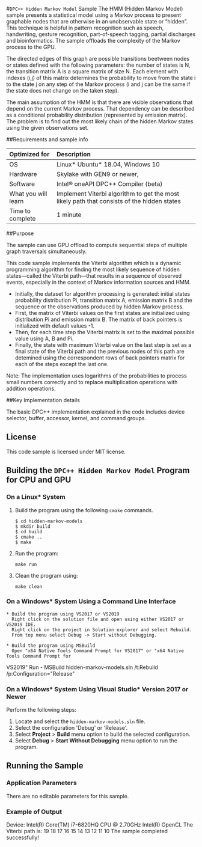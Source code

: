 #`DPC++ Hidden Markov Model` Sample
The HMM (Hidden Markov Model) sample presents a statistical model using a Markov process to present graphable nodes that are otherwise in an unobservable state or “hidden”.  This technique is helpful in pattern recognition such as speech, handwriting, gesture recognition, part-of-speech tagging, partial discharges and bioinformatics. The sample offloads the complexity of the Markov process to the GPU.

The directed edges of this graph are possible transitions beetween nodes or states defined with the following parameters: the number of states is N, the transition matrix A is a square matrix of size N. Each element with indexes (i,j) of this matrix determines the probability to move from the state i to the state j on any step of the Markov process (i and j can be the same if the state does not change on the taken step).

The main assumption of the HMM is that there are visible observations that depend on the current Markov process. That dependency can be described as a conditional probability distribution (represented by emission matrix). The problem is to find out the most likely chain of the hidden Markov states using the given observations set.

##Requirements and sample info

| Optimized for                     | Description
|:---                               |:---
| OS                                | Linux* Ubuntu* 18.04, Windows 10
| Hardware                          | Skylake with GEN9 or newer,
| Software                          | Intel&reg; oneAPI DPC++ Compiler (beta)
| What you will learn               | Implement Viterbi algorithm to get the most likely path that consists of the hidden states
| Time to complete                  | 1 minute

##Purpose

The sample can use GPU offload to compute sequential steps of multiple graph traversals simultaneously.

This code sample implements the Viterbi algorithm which is a dynamic programming algorithm for finding the most likely sequence of hidden states—called the Viterbi path—that results in a sequence of observed events, especially in the context of Markov information sources and HMM.

- Initially, the dataset for algorithm processing is generated: initial states probability distribution Pi, transition matrix A, emission matrix B and the sequence or the observations produced by hidden Markov process.
- First, the matrix of Viterbi values on the first states are initialized using distribution Pi and emission matrix B. The matrix of back pointers is initialized with default values -1.
- Then, for each time step the Viterbi matrix is set to the maximal possible value using A, B and Pi.
- Finally, the state with maximum Viterbi value on the last step is set as a final state of the Viterbi path and the previous nodes of this path are detemined using the correspondent rows of back pointers matrix for each of the steps except the last one.

Note: The implementation uses logarithms of the probabilities to process small numbers correctly and to replace multiplication operations with addition operations.

##Key Implementation details

The basic DPC++ implementation explained in the code includes device selector, buffer, accessor, kernel, and command groups.

## License
This code sample is licensed under MIT license.

## Building the `DPC++ Hidden Markov Model` Program for CPU and GPU

### On a Linux* System
1. Build the program using the following `cmake` commands.
    ```
    $ cd hidden-markov-models
    $ mkdir build
    $ cd build
    $ cmake ..
    $ make
    ```

2. Run the program:
    ```
    make run
    ```

3. Clean the program using:
    ```
    make clean
    ```

### On a Windows* System Using a Command Line Interface
    * Build the program using VS2017 or VS2019
      Right click on the solution file and open using either VS2017 or VS2019 IDE.
      Right click on the project in Solution explorer and select Rebuild.
      From top menu select Debug -> Start without Debugging.

    * Build the program using MSBuild
      Open "x64 Native Tools Command Prompt for VS2017" or "x64 Native Tools Command Prompt for
 VS2019"
      Run - MSBuild hidden-markov-models.sln /t:Rebuild /p:Configuration="Release"

### On a Windows* System Using Visual Studio* Version 2017 or Newer
Perform the following steps:
1. Locate and select the `hidden-markov-models.sln` file.
2. Select the configuration 'Debug' or 'Release'.
3. Select **Project** > **Build** menu option to build the selected configuration.
4. Select **Debug** > **Start Without Debugging** menu option to run the program.

## Running the Sample
### Application Parameters
There are no editable parameters for this sample.

### Example of Output
Device: Intel(R) Core(TM) i7-6820HQ CPU @ 2.70GHz Intel(R) OpenCL
The Viterbi path is:
19 18 17 16 15 14 13 12 11 10
The sample completed successfully!